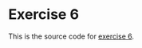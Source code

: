 # Exercise 6

This is the source code for [exercise 6](https://fh-cloud-computing.github.io/exercises/6-api-integration/).